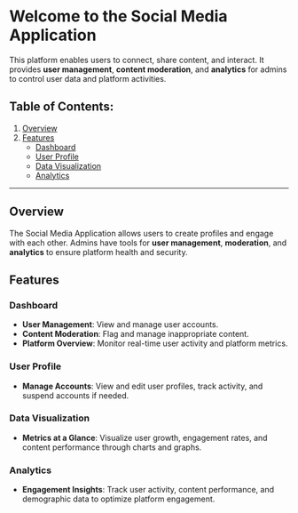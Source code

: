 # Welcome to the Social Media Application

This platform enables users to connect, share content, and interact. It provides **user management**, **content moderation**, and **analytics** for admins to control user data and platform activities.

## Table of Contents:
1. [Overview](#overview)
2. [Features](#features)
   - [Dashboard](#dashboard)
   - [User Profile](#user-profile)
   - [Data Visualization](#data-visualization)
   - [Analytics](#analytics)

---

## Overview

The Social Media Application allows users to create profiles and engage with each other. Admins have tools for **user management**, **moderation**, and **analytics** to ensure platform health and security.

## Features

### Dashboard
- **User Management**: View and manage user accounts.
- **Content Moderation**: Flag and manage inappropriate content.
- **Platform Overview**: Monitor real-time user activity and platform metrics.

### User Profile
- **Manage Accounts**: View and edit user profiles, track activity, and suspend accounts if needed.

### Data Visualization
- **Metrics at a Glance**: Visualize user growth, engagement rates, and content performance through charts and graphs.

### Analytics
- **Engagement Insights**: Track user activity, content performance, and demographic data to optimize platform engagement.
